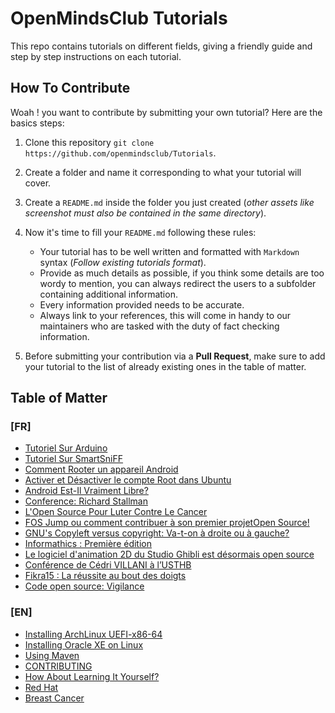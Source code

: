 # OpenMindsClub Tutorials

This repo contains tutorials on different fields, giving a friendly guide and step by step instructions on each tutorial.

## How To Contribute

Woah ! you want to contribute by submitting your own tutorial? Here are the basics steps:

1. Clone this repository `git clone https://github.com/openmindsclub/Tutorials`.

2. Create a folder and name it corresponding to what your tutorial will cover.

3. Create a `README.md` inside the folder you just created (_other assets like screenshot must also be contained in the same directory_).

4. Now it's time to fill your `README.md` following these rules:

   - Your tutorial has to be well written and formatted with `Markdown` syntax (_Follow existing tutorials format_).
   - Provide as much details as possible, if you think some details are too wordy to mention, you can always redirect the users to a subfolder containing additional information.
   - Every information provided needs to be accurate.
   - Always link to your references, this will come in handy to our maintainers who are tasked with the duty of fact checking information.

5. Before submitting your contribution via a **Pull Request**, make sure to add your tutorial to the list of already existing ones in the table of matter.

## Table of Matter

### [FR]

- [Tutoriel Sur Arduino](articles/fr/Arduino/README.md)
- [Tutoriel Sur SmartSniFF](articles/fr/SmartSniFF/README.md)
- [Comment Rooter un appareil Android](articles/fr/rout-android/README.md)
- [Activer et Désactiver le compte Root dans Ubuntu](articles/fr/rout-ubuntu/README.md)
- [Android Est-Il Vraiment Libre?](articles/fr/android-libre/)
- [Conference: Richard Stallman](articles/fr/richard-stallman-conference/)
- [L'Open Source Pour Luter Contre Le Cancer](articles/fr/FOS-pour-luter-contre-cancer/)
- [FOS Jump ou comment contribuer à son premier projetOpen Source!](articles/fr/FosJump/README.md)
- [GNU's Copyleft versus copyright: Va-t-on à droite ou à gauche?](articles/fr/GNU-copyleft-vs-copyright/README.md)
- [Informathics : Première édition](articles/fr/Informathics-first-edition/README.md)
- [Le logiciel d'animation 2D du Studio Ghibli est désormais open source](articles/fr/Studio-Ghibli-2D-animation-software/README.md)
- [Conférence de Cédri VILLANI à l’USTHB](articles/fr/conference-cedric-villani/)
- [Fikra15 : La réussite au bout des doigts](articles/fr/fikra-15/)
- [Code open source: Vigilance](articles/fr/oss-vigilance/)

### [EN]

- [Installing ArchLinux UEFI-x86-64](articles/en/Beginner-guide-to-installing-archlinux-UEFI-x86-64)
- [Installing Oracle XE on Linux](articles/en/Installing-Oracle-XE-on-Linux/)
- [Using Maven](articles/en/Maven/)
- [CONTRIBUTING](articles/en/CONTRIBUTING.md)
- [How About Learning It Yourself?](articles/en/learning-it-yourself/)
- [Red Hat](articles/en/Red-Hat/)
- [Breast Cancer](articles/en/breast-cancer/)
